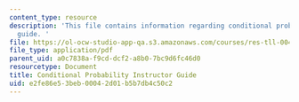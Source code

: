 ```yaml
---
content_type: resource
description: 'This file contains information regarding conditional probability instructor
  guide. '
file: https://ol-ocw-studio-app-qa.s3.amazonaws.com/courses/res-tll-004-stem-concept-videos-fall-2013/e2fe86e53beb00042d01b5b7db4c50c2_MITRES_TLL-004F13_ConGuide.pdf
file_type: application/pdf
parent_uid: a0c7838a-f9cd-dcf2-a8b0-7bc9d6fc46d0
resourcetype: Document
title: Conditional Probability Instructor Guide
uid: e2fe86e5-3beb-0004-2d01-b5b7db4c50c2
---
```


